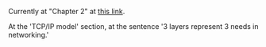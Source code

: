 Currently at "Chapter 2" at [this link](https://build-your-own.org/redis/02_intro_sockets).

At the 'TCP/IP model' section, at the sentence '3 layers represent 3 needs in networking.'